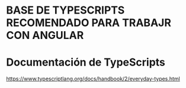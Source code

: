 # BASE DE TYPESCRIPTS RECOMENDADO PARA TRABAJR CON ANGULAR  

# Documentación de TypeScripts
https://www.typescriptlang.org/docs/handbook/2/everyday-types.html
